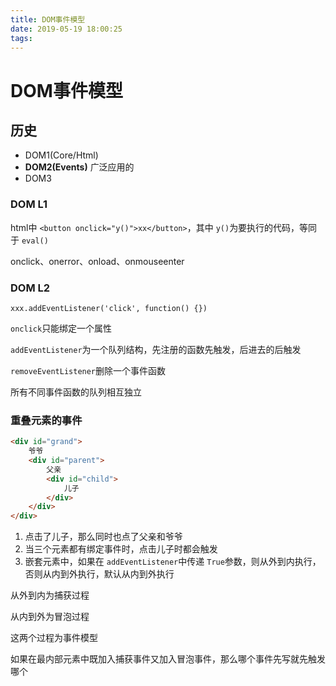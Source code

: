 ```yaml
---
title: DOM事件模型
date: 2019-05-19 18:00:25
tags:
---
```


# DOM事件模型

## 历史

* DOM1(Core/Html)
* **DOM2(Events)** 广泛应用的
* DOM3

### DOM L1

html中 `<button onclick="y()">xx</button>`，其中 `y()`为要执行的代码，等同于 `eval()`

onclick、onerror、onload、onmouseenter

### DOM L2

`xxx.addEventListener('click', function() {})`

`onclick`只能绑定一个属性

`addEventListener`为一个队列结构，先注册的函数先触发，后进去的后触发

`removeEventListener`删除一个事件函数

所有不同事件函数的队列相互独立

### 重叠元素的事件

```html
<div id="grand">
    爷爷
    <div id="parent">
        父亲
        <div id="child">
            儿子
        </div>
    </div>
</div>
```

1. 点击了儿子，那么同时也点了父亲和爷爷
2. 当三个元素都有绑定事件时，点击儿子时都会触发
3. 嵌套元素中，如果在 `addEventListener`中传递 `True`参数，则从外到内执行，否则从内到外执行，默认从内到外执行

从外到内为捕获过程

从内到外为冒泡过程

这两个过程为事件模型

如果在最内部元素中既加入捕获事件又加入冒泡事件，那么哪个事件先写就先触发哪个